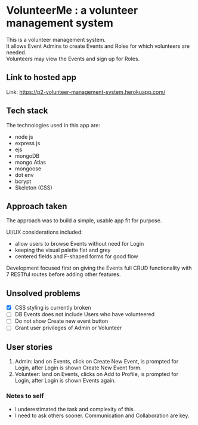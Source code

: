 # VolunteerMe : a volunteer management system
This is a volunteer management system.  
It allows Event Admins to create Events and Roles for which volunteers are needed.  
Volunteers may view the Events and sign up for Roles.

## Link to hosted app
Link: https://p2-volunteer-management-system.herokuapp.com/

## Tech stack
The technologies used in this app are:  
- node js
- express js
- ejs 
- mongoDB
- mongo Atlas 
- mongoose
- dot env
- bcrypt
- Skeleton (CSS)

## Approach taken
The approach was to build a simple, usable app fit for purpose.  
  
UI/UX considerations included:
- allow users to browse Events without need for Login
- keeping the visual palette flat and grey
- centered fields and F-shaped forms for good flow
  
Development focused first on giving the Events full CRUD functionality with 7 RESTful routes before adding other features.  

## Unsolved problems
- [x] CSS styling is currently broken
- [ ] DB Events does not include Users who have volunteered
- [ ] Do not show Create new event button 
- [ ] Grant user privileges of Admin or Volunteer

## User stories
1. Admin: land on Events, click on Create New Event, is prompted for Login, after Login is shown Create New Event form.
2. Volunteer: land on Events, clicks on Add to Profile, is prompted for Login, after Login is shown Events again. 

### Notes to self
- I underestimated the task and complexity of this.
- I need to ask others sooner. Communication and Collaboration are key. 



